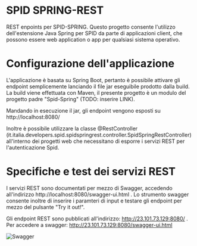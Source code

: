 
# SPID SPRING-REST
REST enpoints per SPID-SPRING.
Questo progetto consente l'utilizzo dell'estensione Java Spring per SPID da parte di applicazioni client, che possono essere web application o app per qualsiasi sistema operativo.

# Configurazione dell'applicazione
L'applicazione è basata su Spring Boot, pertanto è possibile attivare gli endpoint semplicemente lanciando il file jar eseguibile prodotto dalla build. La build viene effettuata con Maven, il presente progetto è un modulo del progetto padre "Spid-Spring" (TODO: inserire LINK).

Mandando in esecuzione il jar, gli endpoint vengono esposti su http://localhost:8080/

Inoltre è possibile utilizzare la classe @RestController (it.italia.developers.spid.spidspringrest.controller.SpidSpringRestController) all'interno dei progetti web che necessitano di esporre i servizi REST per l'autenticazione Spid.

# Specifiche e test dei servizi REST
I servizi REST sono documentati per mezzo di Swagger, accedendo all'indirizzo http://localhost:8080/swagger-ui.html . Lo strumento swagger consente inoltre di inserire i paramteri di input e testare gli endpoint per mezzo del pulsante "Try it out!".

Gli endpoint REST sono pubblicati all'indirizzo: http://23.101.73.129:8080/ . Per accedere a swagger: http://23.101.73.129:8080/swagger-ui.html

![Swagger](https://github.com/lucastle/spid-spring/blob/master/spid-spring-rest/SPID-SPRING-REST.png?raw=true)
